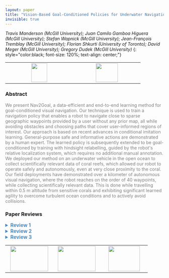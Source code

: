 ```yaml
---
layout: paper
title: "Vision-Based Goal-Conditioned Policies for Underwater Navigation in the Presence of Obstacles"
invisible: true
---
```

*Travis Manderson (McGill University); Juan Camilo Gamboa Higuera (McGill University); Stefan Wapnick (McGill University); Jean-François Tremblay (McGill University); Florian Shkurti (University of Toronto); David Meger (McGill University); Gregory Dudek (McGill University)*
{: style="color:black; font-size: 120%; text-align: center;"}

<table width="20%"> <tr>
<td style="width: 20%; text-align: center;"><a href="http://www.roboticsproceedings.org/rss16/p048.pdf"><img src="{{ site.baseurl }}/images/paper_link.png"
width = "50"  height = "60"/> </a> </td>

<td style="width: 20%; text-align: center;"><a href="nan"><img src="{{ site.baseurl }}/images/pheedloop_link.png"
width = "70"  height = "60"/> </a> </td>

</tr></table>

### Abstract
<html><p style="color:gray; font-size: 100%; text-align: justified;">
We present Nav2Goal, a data-efficient and end-to-end learning method for goal-conditioned visual navigation. Our technique is used to train a navigation policy that enables a robot to navigate close to sparse geographic waypoints provided by a user without any prior map, all while avoiding obstacles and choosing paths that cover user-informed regions of interest. Our approach is based on recent advances in conditional imitation learning. General-purpose safe and informative actions are demonstrated by a human expert. The learned policy is subsequently extended to be goal-conditioned by training with hindsight relabelling, guided by the robot's relative localization system, which requires no additional manual annotation. We deployed our method on an underwater vehicle in the open ocean to collect scientifically relevant data of coral reefs, which allowed our robot to operate safely and autonomously, even at very close proximity to the coral. Our field deployments have demonstrated over a kilometer of autonomous visual navigation, where the robot reaches on the order of 40 waypoints, while collecting scientifically relevant data. This is done while travelling within 0.5 m altitude from sensitive corals and exhibiting significant learned agility to overcome turbulent ocean conditions and to actively avoid collisions.
</p></html>

### Paper Reviews
<details><summary style="font-size:110%; color:#438BCA; cursor: pointer;"><b> Review 1</b></summary>
<p style="color:gray; font-size: 100%; text-align: justified; white-space: pre-line">
The proposed approach is a novel integration of several existing methods. The approach that is used for balancing exploration and exploitation (i.e., “uncertainty guided exploration”) does not seem to be very sophisticated. There is also a lack of evaluation metrics for the experimental data. A comparison with benchmarks, such as a method based on traditional mapping, planning and control approaches would be beneficial. 
The manuscript also has several typos and grammatical errors. Here are a few examples:
Page 5: “As well, in contains an Inertial Measurement Unit (IMU)…”
Page 7: “With these trajectories, we created a dataset of X images, goal, action tuples to train the goal-conditioned policies3. We split this dataset into a training set of X samples and a validation set of Y samples.”
Page 8: “, as it the robot’s motion is now influenced by…”

</p> </details>

<details><summary style="font-size:110%; color:#438BCA; cursor: pointer;"><b> Review 2</b></summary>
<p style="color:gray; font-size: 100%; text-align: justified; white-space: pre-line">
In addition to the comments above, the paper is rather well presented, well organised and easy to follow. The experiments are well designed and convincing and the experiments in simulation provide some information about the performances of the system.

The following list questions or details that may need to be addressed in future iterations of the paper.

III.A: patch -> pitch, backpropegation -> back-propagation.
End of IV: "dataset it was sued to generate it". I do not understand this sentence. How can a dataset be sued?
V.A: in contains -> it contains
Fig. 8: the black crosses are hard to read on the dark background of coral mounds.
VI.B: and collect new data -> and collected new data
as it the robot's motion -> as the robot's motion

Still in VI.B: the system is said to be trained from a new set of collected data. It might have been interesting to evaluate the feasibility of fine-tuning the policy from the model trained in simulation. Is this something that was tried? considered? rejected? A few lines on this consideration would be very interesting. 

Additionally, in VI.B, a number of failure cases are implicitly reported by stating the success rate of the approach. It would actually be very interesting to describe and understand these failure cases in more details, in particular to understand the limits of the trained approach.

It would also be interesting to describe/observe the performance of the methods at the edge of its observation space. Does it break dramatically as soon as the environment changes? 

This last point is particularly relevant because the conclusion claims that the system is robust for practical deployment in the field. Robustness is a property which is hard to quantify for such a system. The reported performance hint at a possibly robust system but no experiments was produced to explicitly test the robustness. 



</p> </details>

<details><summary style="font-size:110%; color:#438BCA; cursor: pointer;"><b> Review 3</b></summary>
<p style="color:gray; font-size: 100%; text-align: justified; white-space: pre-line">
Overall, the paper is reasonably well written and the figures serve to illustrate the proposed system and results.  There were a few typographical and grammatical errors that should be addressed in revising the paper.  There were also a few design decisions that need to be explored in more detail to allow a reader to grasp the rationale for these choices.

It was a bit unclear how the ground-truth data for the low-level controller was generated.  Was this based on human-labelled examples or previous robot experience?  How can the performance of the robot be guaranteed in terms of obstacle avoidance if the labels are being supplied by an expert?

The simplification of the environment to a simple 2D goal location is a bit questionable, particularly in a coral reef environment where the interesting regions tend to be significantly more rugose than surrounding areas of sand.  It is not clear why a 3D goal was not used - nor what the implication of taking depth/altitude into account would be on computational efficiency and goal convergence.

The choice of specifying goals relative to the current position may make it difficult to direct the system towards specific geographic locations.  What would the implication be of specifying desired waypoints in global coordinates - or is the problem that the robot doesn't have a notion of its global location and so must rely on navigating within its current local frame of reference?

Fig. 10 is designed to illustrate how achievable trajectories are stitched together form more complex trajectories of waypoints.  The training trajectories look highly asymmetric and are likely to be impacted by effects such as currents and wave motion.  It is not clear why a parametric model couldn't be used in this case - nor why the robot wasn't capable of turning on the spot (given that it has this capacity).  It appears that the desired behaviour was to maintain a constant forward speed but this appears to come at the expense of the ability to follow more complex trajectories.
</p> </details>

<table width="100%"><tr><td style="width: 30%; text-align: center;"><a href="{{ site.baseurl }}/program/papers/47"> <img src="{{ site.baseurl }}/images/previous_icon.png" width = "120"  height = "80"/> </a> </td>

<td style="width: 30%; text-align: center;"><a href="{{ site.baseurl }}/program/papers"> <img src="{{ site.baseurl }}/images/overview_icon.png" width = "120"  height = "80"/> </a> </td> 

<td style="width: 30%; text-align: center;"><a href="{{ site.baseurl }}/program/papers/49"> <img src="{{ site.baseurl }}/images/next_icon.png" width = "100"  height = "80"/> </a> </td> 

</tr></table>


